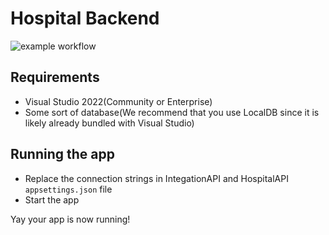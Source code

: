 # Hospital Backend
![example workflow](https://github.com/hospital-psw/backend/actions/workflows/main.yml/badge.svg)

## Requirements
- Visual Studio 2022(Community or Enterprise)
- Some sort of database(We recommend that you use LocalDB since it is likely already bundled with Visual Studio)

## Running the app
- Replace the connection strings in IntegationAPI and HospitalAPI `appsettings.json` file
- Start the app

Yay your app is now running!

